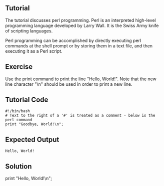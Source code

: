 Tutorial
--------
The tutorial discusses perl programming. Perl is an interpreted high-level programming language developed by Larry Wall. It is the Swiss Army knife of scripting languages.

Perl programming can be accomplished by directly executing perl commands at the shell prompt or by storing them in a text file, and then executing it as a Perl script.


Exercise
-------------
Use the print command to print the line "Hello, World!". Note that the new line character "\n" should be used in order to print a new line.

Tutorial Code
-------------
	#!/bin/bash
	# Text to the right of a '#' is treated as a comment - below is the perl command
	print "Goodbye, World!\n";

Expected Output
---------------
	Hello, World!

Solution
---------------
print "Hello, World!\n";
